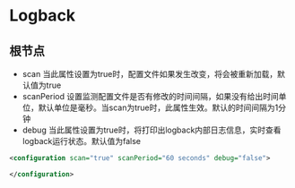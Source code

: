 # Logback

## <configuration>根节点
* scan 当此属性设置为true时，配置文件如果发生改变，将会被重新加载，默认值为true
* scanPeriod 设置监测配置文件是否有修改的时间间隔，如果没有给出时间单位，默认单位是毫秒。当scan为true时，此属性生效。默认的时间间隔为1分钟
* debug 当此属性设置为true时，将打印出logback内部日志信息，实时查看logback运行状态。默认值为false
```xml
<configuration scan="true" scanPeriod="60 seconds" debug="false">

</configuration>
```